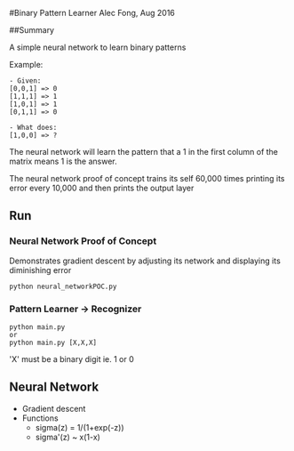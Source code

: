 #Binary Pattern Learner
Alec Fong, Aug 2016

##Summary

A simple neural network to learn binary patterns

Example:
```
- Given:
[0,0,1] => 0
[1,1,1] => 1
[1,0,1] => 1
[0,1,1] => 0

- What does:
[1,0,0] => ?
```
The neural network will learn the pattern that a 1 in the 
first column of the matrix means 1 is the answer.

The neural network proof of concept trains its self 60,000 times printing its 
error every 10,000 and then prints the output layer

## Run
### Neural Network Proof of Concept
Demonstrates gradient descent by adjusting its network and displaying
its diminishing error
```
python neural_networkPOC.py
```
### Pattern Learner -> Recognizer
```
python main.py
or
python main.py [X,X,X]
```
'X' must be a binary digit ie. 1 or 0
## Neural Network

- Gradient descent
- Functions
	- sigma(z) = 1/(1+exp(-z))
	- sigma'(z) ~ x(1-x)
